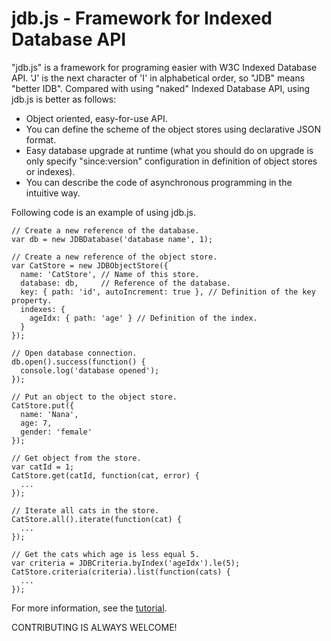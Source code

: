 # jdb.js - Framework for Indexed Database API

"jdb.js" is a framework for programing easier with W3C Indexed Database API. 'J' is the next character of 'I' in alphabetical order, so "JDB" means "better IDB".
Compared with using "naked" Indexed Database API, using jdb.js is better as follows:

* Object oriented, easy-for-use API.
* You can define the scheme of the object stores using declarative JSON format.
* Easy database upgrade at runtime (what you should do on upgrade is only specify "since:version" configuration in definition of object stores or indexes).
* You can describe the code of asynchronous programming in the intuitive way.

Following code is an example of using jdb.js. 

    // Create a new reference of the database.
    var db = new JDBDatabase('database name', 1);

    // Create a new reference of the object store.
    var CatStore = new JDBObjectStore({
      name: 'CatStore', // Name of this store.
      database: db,     // Reference of the database.
      key: { path: 'id', autoIncrement: true }, // Definition of the key property.
      indexes: {
        ageIdx: { path: 'age' } // Definition of the index.
      }
    });

    // Open database connection.
    db.open().success(function() {
      console.log('database opened');
    });

    // Put an object to the object store.
    CatStore.put({
      name: 'Nana',
      age: 7,
      gender: 'female'
    });

    // Get object from the store.
    var catId = 1;
    CatStore.get(catId, function(cat, error) {
      ...
    });

    // Iterate all cats in the store.
    CatStore.all().iterate(function(cat) {
      ...
    });

    // Get the cats which age is less equal 5.
    var criteria = JDBCriteria.byIndex('ageIdx').le(5);
    CatStore.criteria(criteria).list(function(cats) {
      ...
    });

For more information, see the <a href="https://sites.google.com/site/jdbjsdoc/tutorial_ja">tutorial</a>.

CONTRIBUTING IS ALWAYS WELCOME!

